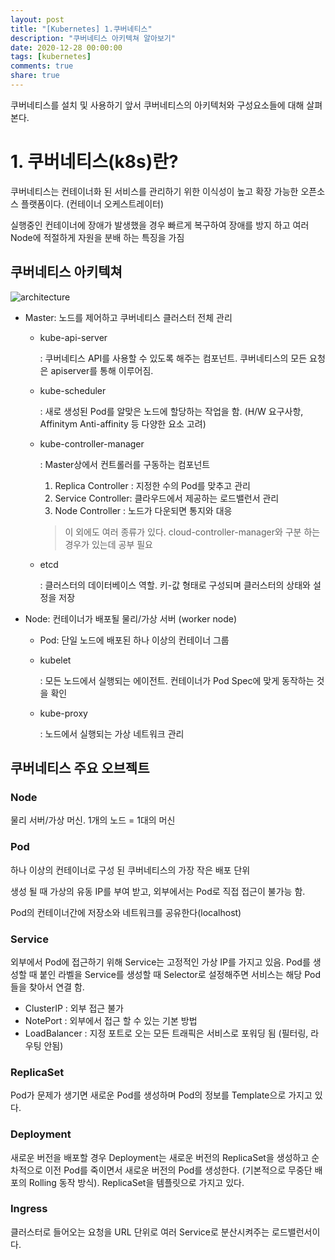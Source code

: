 ```yaml
---
layout: post
title: "[Kubernetes] 1.쿠버네티스"
description: "쿠버네티스 아키텍쳐 알아보기"
date: 2020-12-28 00:00:00
tags: [kubernetes]
comments: true
share: true
---
```


쿠버네티스를 설치 및 사용하기 앞서 쿠버네티스의 아키텍처와 구성요소들에 대해 살펴본다.

# 1. 쿠버네티스(k8s)란?
쿠버네티스는 컨테이너화 된 서비스를 관리하기 위한 이식성이 높고 확장 가능한 오픈소스 플랫폼이다. (컨테이너 오케스트레이터) 

실행중인 컨테이너에 장애가 발생했을 경우 빠르게 복구하여 장애를 방지 하고 여러 Node에 적절하게 자원을 분배 하는 특징을 가짐

## 쿠버네티스 아키텍쳐

![architecture](https://zkdlu.github.io/images/kubernetes/kubernetes-architecture.jpg)

- Master: 노드를 제어하고 쿠버네티스 클러스터 전체 관리
	- kube-api-server
	
	  : 쿠버네티스 API를 사용할 수 있도록 해주는 컴포넌트. 쿠버네티스의 모든 요청은 apiserver를 통해 이루어짐.
	
	- kube-scheduler
	
	  : 새로 생성된 Pod를 알맞은 노드에 할당하는 작업을 함. (H/W 요구사항, Affinitym Anti-affinity 등 다양한 요소 고려)
	
	- kube-controller-manager
	
	  : Master상에서 컨트롤러를 구동하는 컴포넌트
	
	  1. Replica Controller : 지정한 수의 Pod를 맞추고 관리
	  2. Service Controller: 클라우드에서 제공하는 로드밸런서 관리
	  3. Node Controller : 노드가 다운되면 통지와 대응
	
	  > 이 외에도 여러 종류가 있다. cloud-controller-manager와 구분 하는 경우가 있는데 공부 필요
	
	- etcd
	
	  : 클러스터의 데이터베이스 역할. 키-값 형태로 구성되며 클러스터의 상태와 설정을 저장
- Node: 컨테이너가 배포될 물리/가상 서버  (worker node)
	- Pod: 단일 노드에 배포된 하나 이상의 컨테이너 그룹
	
	- kubelet
	
	  : 모든 노드에서 실행되는 에이전트. 컨테이너가 Pod Spec에 맞게 동작하는 것을 확인
	
	- kube-proxy
	
	  : 노드에서 실행되는 가상 네트워크 관리



## 쿠버네티스 주요 오브젝트

### Node

물리 서버/가상 머신. 1개의 노드 = 1대의 머신

### Pod

하나 이상의 컨테이너로 구성 된 쿠버네티스의 가장 작은 배포 단위

생성 될 때 가상의 유동 IP를 부여 받고, 외부에서는 Pod로 직접 접근이 불가능 함.

Pod의 컨테이너간에 저장소와 네트워크를 공유한다(localhost) 

### Service

외부에서 Pod에 접근하기 위해 Service는 고정적인 가상 IP를 가지고 있음. Pod를 생성할 때 붙인 라벨을 Service를 생성할 때 Selector로 설정해주면 서비스는 해당 Pod들을 찾아서 연결 함.

- ClusterIP : 외부 접근 불가
- NotePort : 외부에서 접근 할 수 있는 기본 방법
- LoadBalancer : 지정 포트로 오는 모든 트래픽은 서비스로 포워딩 됨 (필터링, 라우팅 안됨)

### ReplicaSet

Pod가 문제가 생기면 새로운 Pod를 생성하며 Pod의 정보를 Template으로 가지고 있다.

### Deployment

새로운 버전을 배포할 경우 Deployment는 새로운 버전의 ReplicaSet을 생성하고 순차적으로 이전 Pod를 죽이면서 새로운 버전의 Pod를 생성한다. (기본적으로 무중단 배포의 Rolling 동작 방식). ReplicaSet을 템플릿으로 가지고 있다.

### Ingress

클러스터로 들어오는 요청을 URL 단위로 여러 Service로 분산시켜주는 로드밸런서이다.